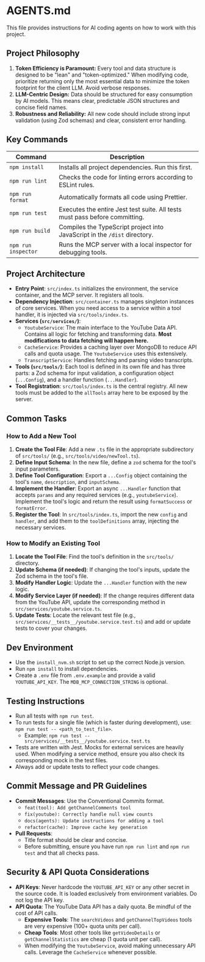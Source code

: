 # AGENTS.md

This file provides instructions for AI coding agents on how to work with this project.

## Project Philosophy

1.  **Token Efficiency is Paramount:** Every tool and data structure is designed to be "lean" and "token-optimized." When modifying code, prioritize returning only the most essential data to minimize the token footprint for the client LLM. Avoid verbose responses.
2.  **LLM-Centric Design:** Data should be structured for easy consumption by AI models. This means clear, predictable JSON structures and concise field names.
3.  **Robustness and Reliability:** All new code should include strong input validation (using Zod schemas) and clear, consistent error handling.

## Key Commands

| Command             | Description                                                                 |
| ------------------- | --------------------------------------------------------------------------- |
| `npm install`       | Installs all project dependencies. Run this first.                          |
| `npm run lint`      | Checks the code for linting errors according to ESLint rules.               |
| `npm run format`    | Automatically formats all code using Prettier.                              |
| `npm run test`      | Executes the entire Jest test suite. All tests must pass before committing. |
| `npm run build`     | Compiles the TypeScript project into JavaScript in the `/dist` directory.   |
| `npm run inspector` | Runs the MCP server with a local inspector for debugging tools.             |

## Project Architecture

- **Entry Point**: `src/index.ts` initializes the environment, the service container, and the MCP server. It registers all tools.
- **Dependency Injection**: `src/container.ts` manages singleton instances of core services. When you need access to a service within a tool handler, it is injected via `src/tools/index.ts`.
- **Services (`src/services/`)**:
  - `YoutubeService`: The main interface to the YouTube Data API. Contains all logic for fetching and transforming data. **Most modifications to data fetching will happen here.**
  - `CacheService`: Provides a caching layer over MongoDB to reduce API calls and quota usage. The `YoutubeService` uses this extensively.
  - `TranscriptService`: Handles fetching and parsing video transcripts.
- **Tools (`src/tools/`)**: Each tool is defined in its own file and has three parts: a Zod schema for input validation, a configuration object (`...Config`), and a handler function (`...Handler`).
- **Tool Registration**: `src/tools/index.ts` is the central registry. All new tools must be added to the `allTools` array here to be exposed by the server.

## Common Tasks

### How to Add a New Tool

1.  **Create the Tool File**: Add a new `.ts` file in the appropriate subdirectory of `src/tools/` (e.g., `src/tools/video/newTool.ts`).
2.  **Define Input Schema**: In the new file, define a `zod` schema for the tool's input parameters.
3.  **Define Tool Configuration**: Export a `...Config` object containing the tool's `name`, `description`, and `inputSchema`.
4.  **Implement the Handler**: Export an async `...Handler` function that accepts `params` and any required services (e.g., `youtubeService`). Implement the tool's logic and return the result using `formatSuccess` or `formatError`.
5.  **Register the Tool**: In `src/tools/index.ts`, import the new `config` and `handler`, and add them to the `toolDefinitions` array, injecting the necessary services.

### How to Modify an Existing Tool

1.  **Locate the Tool File**: Find the tool's definition in the `src/tools/` directory.
2.  **Update Schema (if needed)**: If changing the tool's inputs, update the Zod schema in the tool's file.
3.  **Modify Handler Logic**: Update the `...Handler` function with the new logic.
4.  **Modify Service Layer (if needed)**: If the change requires different data from the YouTube API, update the corresponding method in `src/services/youtube.service.ts`.
5.  **Update Tests**: Locate the relevant test file (e.g., `src/services/__tests__/youtube.service.test.ts`) and add or update tests to cover your changes.

## Dev Environment

- Use the `install_nvm.sh` script to set up the correct Node.js version.
- Run `npm install` to install dependencies.
- Create a `.env` file from `.env.example` and provide a valid `YOUTUBE_API_KEY`. The `MDB_MCP_CONNECTION_STRING` is optional.

## Testing Instructions

- Run all tests with `npm run test`.
- To run tests for a single file (which is faster during development), use: `npm run test -- <path_to_test_file>`.
  - Example: `npm run test -- src/services/__tests__/youtube.service.test.ts`
- Tests are written with Jest. Mocks for external services are heavily used. When modifying a service method, ensure you also check its corresponding mock in the test files.
- Always add or update tests to reflect your code changes.

## Commit Message and PR Guidelines

- **Commit Messages**: Use the Conventional Commits format.
  - `feat(tool): Add getChannelComments tool`
  - `fix(youtube): Correctly handle null view counts`
  - `docs(agents): Update instructions for adding a tool`
  - `refactor(cache): Improve cache key generation`
- **Pull Requests**:
  - Title format should be clear and concise.
  - Before submitting, ensure you have run `npm run lint` and `npm run test` and that all checks pass.

## Security & API Quota Considerations

- **API Keys**: Never hardcode the `YOUTUBE_API_KEY` or any other secret in the source code. It is loaded exclusively from environment variables. Do not log the API key.
- **API Quota**: The YouTube Data API has a daily quota. Be mindful of the cost of API calls.
  - **Expensive Tools**: The `searchVideos` and `getChannelTopVideos` tools are very expensive (100+ quota units per call).
  - **Cheap Tools**: Most other tools like `getVideoDetails` or `getChannelStatistics` are cheap (1 quota unit per call).
  - When modifying the `YoutubeService`, avoid making unnecessary API calls. Leverage the `CacheService` whenever possible.
